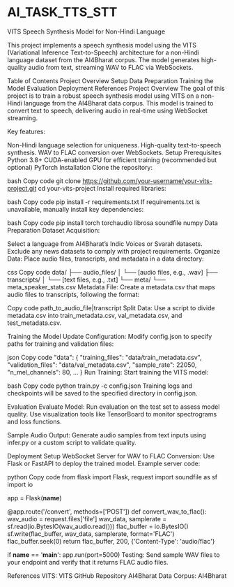 # AI_TASK_TTS_STT
VITS Speech Synthesis Model for Non-Hindi Language


This project implements a speech synthesis model using the VITS (Variational Inference Text-to-Speech) architecture for a non-Hindi language dataset from the AI4Bharat corpus. The model generates high-quality audio from text, streaming WAV to FLAC via WebSockets.

Table of Contents
Project Overview
Setup
Data Preparation
Training the Model
Evaluation
Deployment
References
Project Overview
The goal of this project is to train a robust speech synthesis model using VITS on a non-Hindi language from the AI4Bharat data corpus. This model is trained to convert text to speech, delivering audio in real-time using WebSocket streaming.

Key features:

Non-Hindi language selection for uniqueness.
High-quality text-to-speech synthesis.
WAV to FLAC conversion over WebSockets.
Setup
Prerequisites
Python 3.8+
CUDA-enabled GPU for efficient training (recommended but optional)
PyTorch
Installation
Clone the repository:

bash
Copy code
git clone https://github.com/your-username/your-vits-project.git
cd your-vits-project
Install required libraries:

bash
Copy code
pip install -r requirements.txt
If requirements.txt is unavailable, manually install key dependencies:

bash
Copy code
pip install torch torchaudio librosa soundfile numpy
Data Preparation
Dataset Acquisition:

Select a language from AI4Bharat’s Indic Voices or Svarah datasets.
Exclude any news datasets to comply with project requirements.
Organize Data: Place audio files, transcripts, and metadata in a data directory:

css
Copy code
data/
├── audio_files/
│   └── [audio files, e.g., .wav]
├── transcripts/
│   └── [text files, e.g., .txt]
└── meta/
    └── meta_speaker_stats.csv
Metadata File: Create a metadata.csv that maps audio files to transcripts, following the format:

Copy code
path_to_audio_file|transcript
Split Data: Use a script to divide metadata.csv into train_metadata.csv, val_metadata.csv, and test_metadata.csv.

Training the Model
Update Configuration: Modify config.json to specify paths for training and validation files:

json
Copy code
"data": {
  "training_files": "data/train_metadata.csv",
  "validation_files": "data/val_metadata.csv",
  "sample_rate": 22050,
  "n_mel_channels": 80,
  ...
}
Run Training: Start training the VITS model:

bash
Copy code
python train.py -c config.json
Training logs and checkpoints will be saved to the specified directory in config.json.

Evaluation
Evaluate Model: Run evaluation on the test set to assess model quality. Use visualization tools like TensorBoard to monitor spectrograms and loss functions.

Sample Audio Output: Generate audio samples from text inputs using infer.py or a custom script to validate quality.

Deployment
Setup WebSocket Server for WAV to FLAC Conversion: Use Flask or FastAPI to deploy the trained model. Example server code:

python
Copy code
from flask import Flask, request
import soundfile as sf
import io

app = Flask(__name__)

@app.route('/convert', methods=['POST'])
def convert_wav_to_flac():
    wav_audio = request.files['file']
    wav_data, samplerate = sf.read(io.BytesIO(wav_audio.read()))
    flac_buffer = io.BytesIO()
    sf.write(flac_buffer, wav_data, samplerate, format='FLAC')
    flac_buffer.seek(0)
    return flac_buffer, 200, {'Content-Type': 'audio/flac'}

if __name__ == '__main__':
    app.run(port=5000)
Testing: Send sample WAV files to your endpoint and verify that it returns FLAC audio files.

References
VITS: VITS GitHub Repository
AI4Bharat Data Corpus: AI4Bharat
